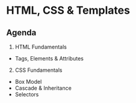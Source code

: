 # HTML, CSS & Templates

## Agenda
1. HTML Fundamentals
  - Tags, Elements & Attributes

2. CSS Fundamentals
  - Box Model
  - Cascade & Inheritance
  - Selectors